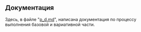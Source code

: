 ## Документация 

Здесь, в файле "[p_d.md](https://github.com/zero777c/ProjectPractice-Agamir.G-241-339/blob/main/docs/p_d)", написана документация по процессу выполнения базовой и вариативной части.
